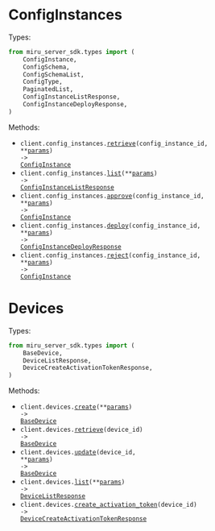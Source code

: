 # ConfigInstances

Types:

```python
from miru_server_sdk.types import (
    ConfigInstance,
    ConfigSchema,
    ConfigSchemaList,
    ConfigType,
    PaginatedList,
    ConfigInstanceListResponse,
    ConfigInstanceDeployResponse,
)
```

Methods:

- <code title="get /config_instances/{config_instance_id}">client.config_instances.<a href="./src/miru_server_sdk/resources/config_instances.py">retrieve</a>(config_instance_id, \*\*<a href="src/miru_server_sdk/types/config_instance_retrieve_params.py">params</a>) -> <a href="./src/miru_server_sdk/types/config_instance.py">ConfigInstance</a></code>
- <code title="get /config_instances">client.config_instances.<a href="./src/miru_server_sdk/resources/config_instances.py">list</a>(\*\*<a href="src/miru_server_sdk/types/config_instance_list_params.py">params</a>) -> <a href="./src/miru_server_sdk/types/config_instance_list_response.py">ConfigInstanceListResponse</a></code>
- <code title="post /config_instances/{config_instance_id}/approve">client.config_instances.<a href="./src/miru_server_sdk/resources/config_instances.py">approve</a>(config_instance_id, \*\*<a href="src/miru_server_sdk/types/config_instance_approve_params.py">params</a>) -> <a href="./src/miru_server_sdk/types/config_instance.py">ConfigInstance</a></code>
- <code title="post /config_instances/{config_instance_id}/deploy">client.config_instances.<a href="./src/miru_server_sdk/resources/config_instances.py">deploy</a>(config_instance_id, \*\*<a href="src/miru_server_sdk/types/config_instance_deploy_params.py">params</a>) -> <a href="./src/miru_server_sdk/types/config_instance_deploy_response.py">ConfigInstanceDeployResponse</a></code>
- <code title="post /config_instances/{config_instance_id}/reject">client.config_instances.<a href="./src/miru_server_sdk/resources/config_instances.py">reject</a>(config_instance_id, \*\*<a href="src/miru_server_sdk/types/config_instance_reject_params.py">params</a>) -> <a href="./src/miru_server_sdk/types/config_instance.py">ConfigInstance</a></code>

# Devices

Types:

```python
from miru_server_sdk.types import (
    BaseDevice,
    DeviceListResponse,
    DeviceCreateActivationTokenResponse,
)
```

Methods:

- <code title="post /devices">client.devices.<a href="./src/miru_server_sdk/resources/devices.py">create</a>(\*\*<a href="src/miru_server_sdk/types/device_create_params.py">params</a>) -> <a href="./src/miru_server_sdk/types/base_device.py">BaseDevice</a></code>
- <code title="get /devices/{device_id}">client.devices.<a href="./src/miru_server_sdk/resources/devices.py">retrieve</a>(device_id) -> <a href="./src/miru_server_sdk/types/base_device.py">BaseDevice</a></code>
- <code title="patch /devices/{device_id}">client.devices.<a href="./src/miru_server_sdk/resources/devices.py">update</a>(device_id, \*\*<a href="src/miru_server_sdk/types/device_update_params.py">params</a>) -> <a href="./src/miru_server_sdk/types/base_device.py">BaseDevice</a></code>
- <code title="get /devices">client.devices.<a href="./src/miru_server_sdk/resources/devices.py">list</a>(\*\*<a href="src/miru_server_sdk/types/device_list_params.py">params</a>) -> <a href="./src/miru_server_sdk/types/device_list_response.py">DeviceListResponse</a></code>
- <code title="post /devices/{device_id}/activation_token">client.devices.<a href="./src/miru_server_sdk/resources/devices.py">create_activation_token</a>(device_id) -> <a href="./src/miru_server_sdk/types/device_create_activation_token_response.py">DeviceCreateActivationTokenResponse</a></code>
